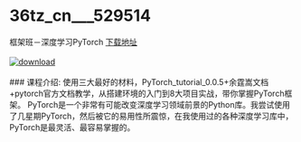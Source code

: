 # 36tz_cn___529514
框架班－深度学习PyTorch
[下载地址](http://www.36tz.cn/article/529514 "下载地址")
<br/></br>[![download](http://36tz.cn/muke_img/2019_12_1-17-300x154.png "下载地址")](http://www.36tz.cn/article/529514 "下载地址")
<br/></br>### 课程介绍:
使用三大最好的材料，PyTorch_tutorial_0.0.5+余霆嵩文档+pytorch官方文档教学，从搭建环境的入门到8大项目实战，带你掌握PyTorch框架。
PyTorch是一个非常有可能改变深度学习领域前景的Python库。我尝试使用了几星期PyTorch，然后被它的易用性所震惊，在我使用过的各种深度学习库中，PyTorch是最灵活、最容易掌握的。


 

